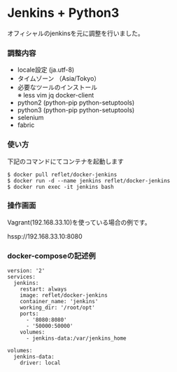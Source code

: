 # Jenkins + Python3

オフィシャルのjenkinsを元に調整を行いました。

### 調整内容

* locale設定 (ja.utf-8)
* タイムゾーン （Asia/Tokyo）
* 必要なツールのインストール  
※ less vim jq docker-client
* python2 (python-pip python-setuptools)
* python3 (python-pip python-setuptools)
* selenium
* fabric

### 使い方

下記のコマンドにてコンテナを起動します

```
$ docker pull reflet/docker-jenkins
$ docker run -d --name jenkins reflet/docker-jenkins
$ docker run exec -it jenkins bash
```

### 操作画面
Vagrant(192.168.33.10)を使っている場合の例です。

hssp://192.168.33.10:8080

### docker-composeの記述例

```
version: '2'
services:
  jenkins:
    restart: always
    image: reflet/docker-jenkins
    container_name: 'jenkins'
    working_dir: '/root/opt'
    ports:
      - '8080:8080'
      - '50000:50000'
    volumes:
      - jenkins-data:/var/jenkins_home

volumes:
  jenkins-data:
    driver: local
```
